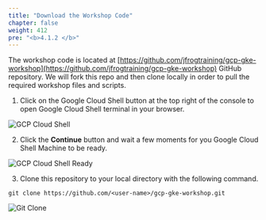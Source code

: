 ```yaml
---
title: "Download the Workshop Code"
chapter: false
weight: 412
pre: "<b>4.1.2 </b>"
---
```


The workshop code is located at [https://github.com/jfrogtraining/gcp-gke-workshop](https://github.com/jfrogtraining/gcp-gke-workshop) GitHub repository. We will fork this repo and then clone locally in order to pull the required workshop files and scripts. 

1. Click on the Google Cloud Shell button at the top right of the console to open Google Cloud Shell terminal in your browser.

![GCP Cloud Shell](/images/gcp-shell.png)

2. Click the **Continue** button and wait a few moments for you Google Cloud Shell Machine to be ready.

![GCP Cloud Shell Ready](/images/gcp-shell-ready.png)

3. Clone this repository to your local directory with the following command.

```
git clone https://github.com/<user-name>/gcp-gke-workshop.git
```


![Git Clone](/images/git-clone.png)
